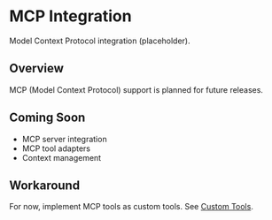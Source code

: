 # MCP Integration

Model Context Protocol integration (placeholder).

## Overview

MCP (Model Context Protocol) support is planned for future releases.

## Coming Soon

- MCP server integration
- MCP tool adapters
- Context management

## Workaround

For now, implement MCP tools as custom tools. See [Custom Tools](./custom_tools.md).




